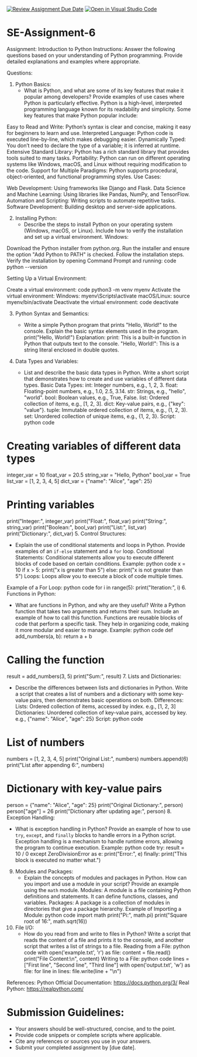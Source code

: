 [![Review Assignment Due Date](https://classroom.github.com/assets/deadline-readme-button-22041afd0340ce965d47ae6ef1cefeee28c7c493a6346c4f15d667ab976d596c.svg)](https://classroom.github.com/a/WfNmjXUk)
[![Open in Visual Studio Code](https://classroom.github.com/assets/open-in-vscode-2e0aaae1b6195c2367325f4f02e2d04e9abb55f0b24a779b69b11b9e10269abc.svg)](https://classroom.github.com/online_ide?assignment_repo_id=15306372&assignment_repo_type=AssignmentRepo)
# SE-Assignment-6
 Assignment: Introduction to Python
Instructions:
Answer the following questions based on your understanding of Python programming. Provide detailed explanations and examples where appropriate.

 Questions:

1. Python Basics:
   - What is Python, and what are some of its key features that make it popular among developers? Provide examples of use cases where Python is particularly effective.
Python is a high-level, interpreted programming language known for its readability and simplicity. Some key features that make Python popular include:

Easy to Read and Write: Python’s syntax is clear and concise, making it easy for beginners to learn and use.
Interpreted Language: Python code is executed line-by-line, which makes debugging easier.
Dynamically Typed: You don’t need to declare the type of a variable; it is inferred at runtime.
Extensive Standard Library: Python has a rich standard library that provides tools suited to many tasks.
Portability: Python can run on different operating systems like Windows, macOS, and Linux without requiring modification to the code.
Support for Multiple Paradigms: Python supports procedural, object-oriented, and functional programming styles.
Use Cases:

Web Development: Using frameworks like Django and Flask.
Data Science and Machine Learning: Using libraries like Pandas, NumPy, and TensorFlow.
Automation and Scripting: Writing scripts to automate repetitive tasks.
Software Development: Building desktop and server-side applications.

2. Installing Python:
   - Describe the steps to install Python on your operating system (Windows, macOS, or Linux). Include how to verify the installation and set up a virtual environment.
 Windows:

Download the Python installer from python.org.
Run the installer and ensure the option "Add Python to PATH" is checked.
Follow the installation steps.
Verify the installation by opening Command Prompt and running: code python --version  

Setting Up a Virtual Environment:

Create a virtual environment: code python3 -m venv myenv
Activate the virtual environment:
Windows: myenv\Scripts\activate
macOS/Linux: source myenv/bin/activate
Deactivate the virtual environment: code deactivate

3. Python Syntax and Semantics:
   - Write a simple Python program that prints "Hello, World!" to the console. Explain the basic syntax elements used in the program.
print("Hello, World!")
Explanation:
print: This is a built-in function in Python that outputs text to the console.
"Hello, World!": This is a string literal enclosed in double quotes.

4. Data Types and Variables:
   - List and describe the basic data types in Python. Write a short script that demonstrates how to create and use variables of different data types.
Basic Data Types:
int: Integer numbers, e.g., 1, 2, 3.
float: Floating-point numbers, e.g., 1.0, 2.5, 3.14.
str: Strings, e.g., "hello", "world".
bool: Boolean values, e.g., True, False.
list: Ordered collection of items, e.g., [1, 2, 3].
dict: Key-value pairs, e.g., {"key": "value"}.
tuple: Immutable ordered collection of items, e.g., (1, 2, 3).
set: Unordered collection of unique items, e.g., {1, 2, 3}.
Script:
python code
# Creating variables of different data types
integer_var = 10
float_var = 20.5
string_var = "Hello, Python"
bool_var = True
list_var = [1, 2, 3, 4, 5]
dict_var = {"name": "Alice", "age": 25}

# Printing variables
print("Integer:", integer_var)
print("Float:", float_var)
print("String:", string_var)
print("Boolean:", bool_var)
print("List:", list_var)
print("Dictionary:", dict_var)
5. Control Structures:
   - Explain the use of conditional statements and loops in Python. Provide examples of an `if-else` statement and a `for` loop.
Conditional Statements:
Conditional statements allow you to execute different blocks of code based on certain conditions.
Example:
python code
x = 10
if x > 5:
    print("x is greater than 5")
else:
    print("x is not greater than 5")
Loops:
Loops allow you to execute a block of code multiple times.

Example of a For Loop:
python code
for i in range(5):
    print("Iteration:", i)
6. Functions in Python:
   - What are functions in Python, and why are they useful? Write a Python function that takes two arguments and returns their sum. Include an example of how to call this function.
Functions are reusable blocks of code that perform a specific task. They help in organizing code, making it more modular and easier to manage.
Example:
python code
def add_numbers(a, b):
    return a + b

# Calling the function
result = add_numbers(3, 5)
print("Sum:", result)
7. Lists and Dictionaries:
   - Describe the differences between lists and dictionaries in Python. Write a script that creates a list of numbers and a dictionary with some key-value pairs, then demonstrates basic operations on both.
Differences:
Lists: Ordered collection of items, accessed by index. e.g., [1, 2, 3]
Dictionaries: Unordered collection of key-value pairs, accessed by key. e.g., {"name": "Alice", "age": 25}
Script:
python code
# List of numbers
numbers = [1, 2, 3, 4, 5]
print("Original List:", numbers)
numbers.append(6)
print("List after appending 6:", numbers)

# Dictionary with key-value pairs
person = {"name": "Alice", "age": 25}
print("Original Dictionary:", person)
person["age"] = 26
print("Dictionary after updating age:", person)
8. Exception Handling:
   - What is exception handling in Python? Provide an example of how to use `try`, `except`, and `finally` blocks to handle errors in a Python script.
Exception handling is a mechanism to handle runtime errors, allowing the program to continue execution.
Example:
python code
try:
    result = 10 / 0
except ZeroDivisionError as e:
    print("Error:", e)
finally:
    print("This block is executed no matter what.")
9. Modules and Packages:
   - Explain the concepts of modules and packages in Python. How can you import and use a module in your script? Provide an example using the `math` module.
Modules: A module is a file containing Python definitions and statements. It can define functions, classes, and variables.
Packages: A package is a collection of modules in directories that give a package hierarchy.
Example of Importing a Module:
python code
import math
print("Pi:", math.pi)
print("Square root of 16:", math.sqrt(16))
10. File I/O:
    - How do you read from and write to files in Python? Write a script that reads the content of a file and prints it to the console, and another script that writes a list of strings to a file.
Reading from a File:
python code
with open('example.txt', 'r') as file:
    content = file.read()
    print("File Content:\n", content)
Writing to a File:
python code
lines = ["First line", "Second line", "Third line"]
with open('output.txt', 'w') as file:
    for line in lines:
        file.write(line + "\n")    

References:
Python Official Documentation: https://docs.python.org/3/
Real Python: https://realpython.com/

# Submission Guidelines:
- Your answers should be well-structured, concise, and to the point.
- Provide code snippets or complete scripts where applicable.
- Cite any references or sources you use in your answers.
- Submit your completed assignment by [due date].



